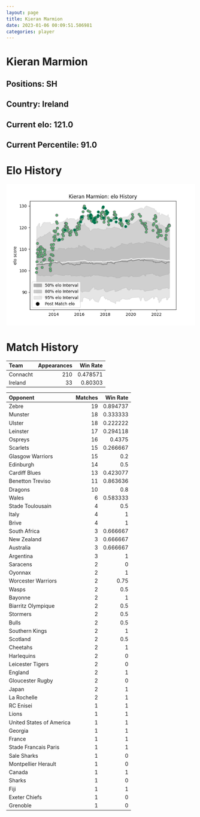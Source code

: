 ```yaml
---  
layout: page  
title: Kieran Marmion  
date: 2023-01-06 00:09:51.506981  
categories: player  
---
```

# Kieran Marmion

## Positions: SH

## Country: Ireland

## Current elo: 121.0

## Current Percentile: 91.0

# Elo History


![elo history](history_KieranMarmion.png)
# Match History


| Team     |   Appearances |   Win Rate |
|:---------|--------------:|-----------:|
| Connacht |           210 |   0.478571 |
| Ireland  |            33 |   0.80303  |

| Opponent                 |   Matches |   Win Rate |
|:-------------------------|----------:|-----------:|
| Zebre                    |        19 |   0.894737 |
| Munster                  |        18 |   0.333333 |
| Ulster                   |        18 |   0.222222 |
| Leinster                 |        17 |   0.294118 |
| Ospreys                  |        16 |   0.4375   |
| Scarlets                 |        15 |   0.266667 |
| Glasgow Warriors         |        15 |   0.2      |
| Edinburgh                |        14 |   0.5      |
| Cardiff Blues            |        13 |   0.423077 |
| Benetton Treviso         |        11 |   0.863636 |
| Dragons                  |        10 |   0.8      |
| Wales                    |         6 |   0.583333 |
| Stade Toulousain         |         4 |   0.5      |
| Italy                    |         4 |   1        |
| Brive                    |         4 |   1        |
| South Africa             |         3 |   0.666667 |
| New Zealand              |         3 |   0.666667 |
| Australia                |         3 |   0.666667 |
| Argentina                |         3 |   1        |
| Saracens                 |         2 |   0        |
| Oyonnax                  |         2 |   1        |
| Worcester Warriors       |         2 |   0.75     |
| Wasps                    |         2 |   0.5      |
| Bayonne                  |         2 |   1        |
| Biarritz Olympique       |         2 |   0.5      |
| Stormers                 |         2 |   0.5      |
| Bulls                    |         2 |   0.5      |
| Southern Kings           |         2 |   1        |
| Scotland                 |         2 |   0.5      |
| Cheetahs                 |         2 |   1        |
| Harlequins               |         2 |   0        |
| Leicester Tigers         |         2 |   0        |
| England                  |         2 |   1        |
| Gloucester Rugby         |         2 |   0        |
| Japan                    |         2 |   1        |
| La Rochelle              |         2 |   1        |
| RC Enisei                |         1 |   1        |
| Lions                    |         1 |   1        |
| United States of America |         1 |   1        |
| Georgia                  |         1 |   1        |
| France                   |         1 |   1        |
| Stade Francais Paris     |         1 |   1        |
| Sale Sharks              |         1 |   0        |
| Montpellier Herault      |         1 |   0        |
| Canada                   |         1 |   1        |
| Sharks                   |         1 |   0        |
| Fiji                     |         1 |   1        |
| Exeter Chiefs            |         1 |   0        |
| Grenoble                 |         1 |   0        |